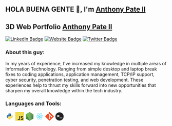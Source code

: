 ## HOLA BUENA GENTE 👋, I'm [Anthony Pate II](https://github.com/Anthp8-JINC/)

## 3D Web Portfolio [Anthony Pate II](https://anthonypateii.me/)



[![Linkedin Badge](https://img.shields.io/badge/-LinkedIn-0e76a8?style=flat-square&logo=Linkedin&logoColor=white)](https://linkedin.com/in/anthpateii)
[![Website Badge](https://img.shields.io/badge/Website-3b5998?style=flat-square&logo=google-chrome&logoColor=white)](https://www.just4meinc.info)
[![Twitter Badge](https://img.shields.io/badge/-Twitter-00acee?style=flat-square&logo=Twitter&logoColor=white)](https://twitter.com/Anth_P8)

### About this guy:

In my years of experience, I've increased my knowledge in multiple areas of Information Technology. Ranging from simple desktop and laptop break fixes to coding applications, application management, TCP/IP support, cyber security, penetration testing, and web development. These experiences help to thrust my skills forward into new opportunities that sharpen my overall knowledge within the tech industry.

### Languages and Tools:

<code><img height="27" src="https://raw.githubusercontent.com/github/explore/80688e429a7d4ef2fca1e82350fe8e3517d3494d/topics/python/python.png" alt="python"></code>
<code><img height="27" src="https://raw.githubusercontent.com/github/explore/80688e429a7d4ef2fca1e82350fe8e3517d3494d/topics/javascript/javascript.png" alt="javascript"></code>
<code><img height="27" src="https://raw.githubusercontent.com/github/explore/80688e429a7d4ef2fca1e82350fe8e3517d3494d/topics/nodejs/nodejs.png" alt="nodejs"></code>
<code><img height="27" src="https://raw.githubusercontent.com/github/explore/80688e429a7d4ef2fca1e82350fe8e3517d3494d/topics/react/react.png" alt="react"></code>
<code><img height="27" src="https://raw.githubusercontent.com/devicons/devicon/master/icons/git/git-original.svg" alt="git"></code>
<code><img height="27" src="https://raw.githubusercontent.com/github/explore/80688e429a7d4ef2fca1e82350fe8e3517d3494d/topics/terminal/terminal.png" alt="terminal"></code>








<!---
Anthp8-JINC/Anthp8-JINC is a ✨ special ✨ repository because its `README.md` (this file) appears on your GitHub profile.
You can click the Preview link to take a look at your changes.
--->
